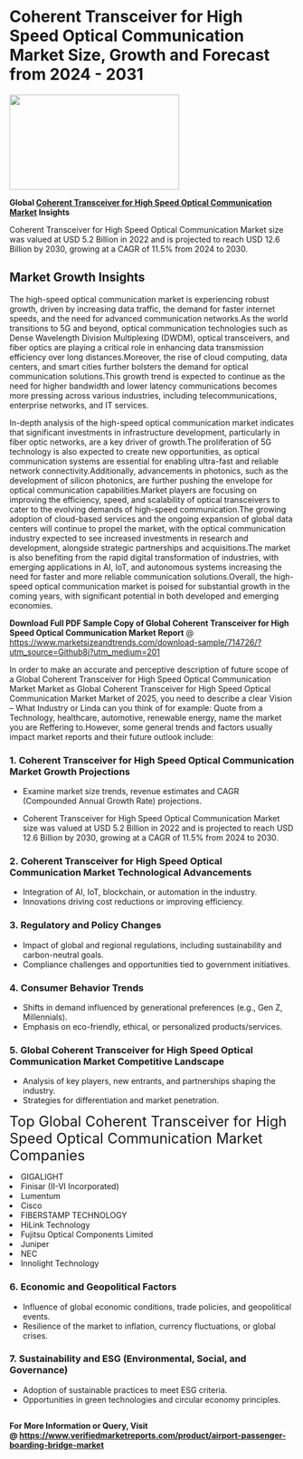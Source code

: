 <H1>Coherent Transceiver for High Speed Optical Communication Market Size, Growth and Forecast from 2024 - 2031</H1><img class="aligncenter size-medium wp-image-584254" src="https://thirdeyenews.in/wp-content/uploads/2024/09/Global-Market-Research-300x168.jpeg" alt="" width="300" height="168" /><p><strong>Global&nbsp;<a href="https://www.marketsizeandtrends.com/download-sample/714726/?utm_source=Github8j?utm_medium=201">Coherent Transceiver for High Speed Optical Communication Market</a> Insights</strong></p><p>Coherent Transceiver for High Speed Optical Communication Market size was valued at USD 5.2 Billion in 2022 and is projected to reach USD 12.6 Billion by 2030, growing at a CAGR of 11.5% from 2024 to 2030.</p><p><h2>Market Growth Insights</h2> <p>The high-speed optical communication market is experiencing robust growth, driven by increasing data traffic, the demand for faster internet speeds, and the need for advanced communication networks.As the world transitions to 5G and beyond, optical communication technologies such as Dense Wavelength Division Multiplexing (DWDM), optical transceivers, and fiber optics are playing a critical role in enhancing data transmission efficiency over long distances.Moreover, the rise of cloud computing, data centers, and smart cities further bolsters the demand for optical communication solutions.This growth trend is expected to continue as the need for higher bandwidth and lower latency communications becomes more pressing across various industries, including telecommunications, enterprise networks, and IT services.</p> <p>In-depth analysis of the high-speed optical communication market indicates that significant investments in infrastructure development, particularly in fiber optic networks, are a key driver of growth.The proliferation of 5G technology is also expected to create new opportunities, as optical communication systems are essential for enabling ultra-fast and reliable network connectivity.Additionally, advancements in photonics, such as the development of silicon photonics, are further pushing the envelope for optical communication capabilities.Market players are focusing on improving the efficiency, speed, and scalability of optical transceivers to cater to the evolving demands of high-speed communication.The growing adoption of cloud-based services and the ongoing expansion of global data centers will continue to propel the market, with the optical communication industry expected to see increased investments in research and development, alongside strategic partnerships and acquisitions.The market is also benefiting from the rapid digital transformation of industries, with emerging applications in AI, IoT, and autonomous systems increasing the need for faster and more reliable communication solutions.Overall, the high-speed optical communication market is poised for substantial growth in the coming years, with significant potential in both developed and emerging economies.</p> <p><span class=""><strong>Download Full PDF Sample Copy of Global Coherent Transceiver for High Speed Optical Communication Market Report</strong> @ <a href="https://www.marketsizeandtrends.com/download-sample/714726/?utm_source=Github8j?utm_medium=201" target="_blank">https://www.marketsizeandtrends.com/download-sample/714726/?utm_source=Github8j?utm_medium=201</a></span></p><p>In order to make an accurate and perceptive description of future scope of a Global&nbsp;Coherent Transceiver for High Speed Optical Communication Market Market as Global&nbsp;Coherent Transceiver for High Speed Optical Communication Market Market of 2025, you need to describe a clear Vision &ndash; What Industry or Linda can you think of for example: Quote from a Technology, healthcare, automotive, renewable energy, name the market you are Reffering to.However, some general trends and factors usually impact market reports and their future outlook include:</p><h3>1.&nbsp;<strong>Coherent Transceiver for High Speed Optical Communication Market Growth Projections</strong></h3><ul><li>Examine market size trends, revenue estimates and CAGR (Compounded Annual Growth Rate) projections.</li><li><p>Coherent Transceiver for High Speed Optical Communication Market size was valued at USD 5.2 Billion in 2022 and is projected to reach USD 12.6 Billion by 2030, growing at a CAGR of 11.5% from 2024 to 2030.</p></li></ul><h3>2.&nbsp;<strong>Coherent Transceiver for High Speed Optical Communication Market Technological Advancements</strong></h3><ul><li>Integration of AI, IoT, blockchain, or automation in the industry.</li><li>Innovations driving cost reductions or improving efficiency.</li></ul><h3>3.&nbsp;<strong>Regulatory and Policy Changes</strong></h3><ul><li>Impact of global and regional regulations, including sustainability and carbon-neutral goals.</li><li>Compliance challenges and opportunities tied to government initiatives.</li></ul><h3>4.&nbsp;<strong>Consumer Behavior Trends</strong></h3><ul><li>Shifts in demand influenced by generational preferences (e.g., Gen Z, Millennials).</li><li>Emphasis on eco-friendly, ethical, or personalized products/services.</li></ul><h3>5.&nbsp;<strong>Global Coherent Transceiver for High Speed Optical Communication Market Competitive Landscape</strong></h3><ul><li>Analysis of key players, new entrants, and partnerships shaping the industry.</li><li>Strategies for differentiation and market penetration.</li></ul><p data-pm-slice="1 1 []"><span style="color: inherit; font-family: inherit; font-size: 25px;">Top Global Coherent Transceiver for High Speed Optical Communication Market Companies</span></p><div class="" data-test-id=""><p><li>GIGALIGHT</li><li> Finisar (II-VI Incorporated)</li><li> Lumentum</li><li> Cisco</li><li> FIBERSTAMP TECHNOLOGY</li><li> HiLink Technology</li><li> Fujitsu Optical Components Limited</li><li> Juniper</li><li> NEC</li><li> Innolight Technology</li></p></div><h3>6.&nbsp;<strong>Economic and Geopolitical Factors</strong></h3><ul><li>Influence of global economic conditions, trade policies, and geopolitical events.</li><li>Resilience of the market to inflation, currency fluctuations, or global crises.</li></ul><h3>7.&nbsp;<strong>Sustainability and ESG (Environmental, Social, and Governance)</strong></h3><ul><li>Adoption of sustainable practices to meet ESG criteria.</li><li>Opportunities in green technologies and circular economy principles.</li></ul><h2><strong style="font-size: 14px;">For More Information or Query, Visit @&nbsp;</strong><a style="background-color: #ffffff; font-size: 14px;" href="https://www.marketsizeandtrends.com/report/coherent-transceiver-for-high-speed-optical-communication-market/" target="_blank">https://www.verifiedmarketreports.com/product/airport-passenger-boarding-bridge-market</a></h2>